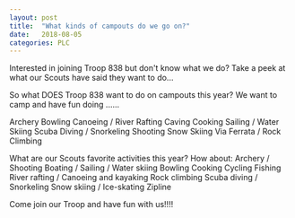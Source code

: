 ```yaml
---
layout: post
title:  "What kinds of campouts do we go on?"
date:   2018-08-05
categories: PLC
---
```

Interested in joining Troop 838 but don't know what we do?
Take a peek at what our Scouts have said they want to do...

So what DOES Troop 838 want to do on campouts this year?
We want to camp and have fun doing ......

Archery
Bowling
Canoeing / River Rafting
Caving
Cooking
Sailing / Water Skiing
Scuba Diving / Snorkeling
Shooting
Snow Skiing
Via Ferrata / Rock Climbing

What are our Scouts favorite activities this year?  How about:
Archery  /  Shooting
Boating  /  Sailing / Water skiing
Bowling 
Cooking
Cycling
Fishing
River rafting  /  Canoeing and kayaking
Rock climbing
Scuba diving  /  Snorkeling
Snow skiing  /  Ice-skating
Zipline 

Come join our Troop and have fun with us!!!!
